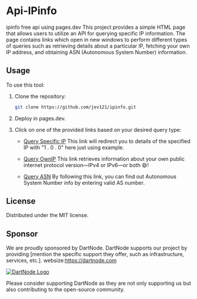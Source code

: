 # Api-IPinfo

ipinfo free api using pages.dev
This project provides a simple HTML page that allows users to utilize an API for querying specific IP information. The page contains links which open in new windows to perform different types of queries such as retrieving details about a particular IP, fetching your own IP address, and obtaining ASN (Autonomous System Number) information.

## Usage

To use this tool:

1. Clone the repository:

   ```bash
   git clone https://github.com/jev121/ipinfo.git
   ```

2. Deploy in pages.dev.

3. Click on one of the provided links based on your desired query type:

   - [Query Specific IP](https://api-ipinfo.pages.dev/api/1.1.1.1)
     This link will redirect you to details of the specified IP with "1 . 0 . 0" here just using example.
   - [Query OwnIP](https://api-ipinfo.pages.dev/api)
     This link retrieves information about your own public internet protocol version—IPv4 or IPv6—or both 😄!

   - [Query ASN](https://api-ipinfo.pages.dev/api/as13335)
     By following this link, you can find out Autonomous System Number info by entering valid AS number.

## License

Distributed under the MIT license.

## Sponsor
We are proudly sponsored by DartNode.  DartNode supports our project by providing [mention the specific support they offer, such as infrastructure, services, etc.].
websize:https://dartnode.com

[![DartNode Logo](https://app.dartnode.com/assets/dash/images/brand/favicon.png)](https://dartnode.com)

Please consider supporting DartNode as they are not only supporting us but also contributing to the open-source community.
